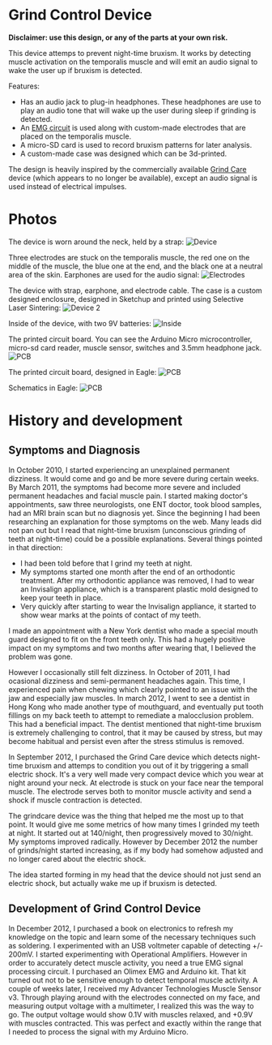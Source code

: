 Grind Control Device
====================

<b>Disclaimer: use this design, or any of the parts at your own risk.</b>

This device attemps to prevent night-time bruxism. It works by detecting muscle activation on the temporalis 
muscle and will emit an audio signal to wake the user up if bruxism is detected.

Features:
* Has an audio jack to plug-in headphones. These headphones are use to play an audio tone that will wake up the user during sleep if grinding is detected.
* An [EMG circuit](http://www.advancertechnologies.com/) is used along with custom-made electrodes that are placed on the temporalis muscle.
* A micro-SD card is used to record bruxism patterns for later analysis.
* A custom-made case was designed which can be 3d-printed.

The design is heavily inspired by the commercially available [Grind Care](http://grindcare.com/) device (which appears to no longer be available), except an audio signal is used instead of electrical impulses.

Photos
======

The device is worn around the neck, held by a strap:
![Device](https://raw.github.com/lucwastiaux/gc/master/photos/version1/20130601-P6010001.jpg)

Three electrodes are stuck on the temporalis muscle, the red one on the middle of the muscle, the blue one at the end, and the black one at a neutral area of the skin. Earphones are used for the audio signal:
![Electrodes](https://raw.github.com/lucwastiaux/gc/master/photos/version1/20130601-P6010010.jpg)

The device with strap, earphone, and electrode cable. The case is a custom designed enclosure, designed in Sketchup and printed using Selective Laser Sintering:
![Device 2](https://raw.github.com/lucwastiaux/gc/master/photos/version1/20130601-P6010011.jpg)

Inside of the device, with two 9V batteries:
![Inside](https://raw.github.com/lucwastiaux/gc/master/photos/version1/20130601-P6010012.jpg)

The printed circuit board. You can see the Arduino Micro microcontroller, micro-sd card reader, muscle sensor, switches and 3.5mm headphone jack.
![PCB](https://raw.github.com/lucwastiaux/gc/master/photos/version1/20130601-P6010019.jpg)

The printed circuit board, designed in Eagle:
![PCB](https://raw.github.com/lucwastiaux/gc/master/photos/version1/eagle_board.png)

Schematics in Eagle:
![PCB](https://raw.github.com/lucwastiaux/gc/master/photos/version1/eagle_schematic.png)

History and development
=======================

Symptoms and Diagnosis
----------------------
In October 2010, I started experiencing an unexplained permanent dizziness. It would come and go and be more severe 
during certain weeks. By March 2011, the symptoms had become more severe and included permanent headaches and facial
muscle pain. I started making doctor's appointments, saw three neurologists, one ENT doctor, took blood samples, had an
MRI brain scan but no diagnosis yet. Since the beginning I had been researching an explanation for those symptoms on the
web. Many leads did not pan out but I read that night-time bruxism (unconscious grinding of teeth at night-time) could
be a possible explanations. Several things pointed in that direction:
* I had been told before that I grind my teeth at night.
* My symptoms started one month after the end of an orthodontic treatment. After my orthodontic appliance was removed, I had to wear an Invisalign appliance, which is a transparent plastic mold designed to keep your teeth in place.
* Very quickly after starting to wear the Invisalign appliance, it started to show wear marks at the points of contact of my teeth.

I made an appointment with a New York dentist who made a special mouth guard designed to fit on the front teeth only.
This had a hugely positive impact on my symptoms and two months after wearing that, I believed the problem was gone.

However I occasionally still felt dizziness. In October of 2011, I had ocasional dizziness and semi-permanent headaches again.
This time, I experienced pain when chewing which clearly pointed to an issue with the jaw and especially jaw muscles.
In march 2012, I went to see a dentist in Hong Kong who made another type of mouthguard, and eventually put tooth fillings on my back teeth
to attempt to remediate a malocclusion problem. This had a beneficial impact. The dentist mentioned that night-time
bruxism is extremely challenging to control, that it may be caused by stress, but may become habitual and persist even
after the stress stimulus is removed.

In September 2012, I purchased the Grind Care device which detects night-time bruxism and attemps to condition you out of 
it by triggering a small electric shock. It's a very well made very compact device which you wear at night around your neck.
At electrode is stuck on your face near the temporal muscle. The electrode serves both to monitor muscle activity and
send a shock if muscle contraction is detected.

The grindcare device was the thing that helped me the most up to that point. It would give me some metrics of how many times
I grinded my teeth at night. It started out at 140/night, then progressively moved to 30/night. My symptoms improved radically.
However by December 2012 the number of grinds/night started increasing, as if my body had somehow adjusted and no longer cared
about the electric shock.

The idea started forming in my head that the device should not just send an electric shock, but actually wake me up if 
bruxism is detected.

Development of Grind Control Device
-----------------------------------

In December 2012, I purchased a book on electronics to refresh my knowledge on the topic and learn some of the necessary
techniques such as soldering. I experimented with an USB voltmeter capable of detecting +/- 200mV. I started experimenting
with Operational Amplifiers. However in order to accurately detect muscle activity, you need a true EMG signal processing circuit.
I purchased an Olimex EMG and Arduino kit. That kit turned out not to be sensitive enough to detect temporal muscle activity.
A couple of weeks later, I received my Advancer Technologies Muscle Sensor v3. Through playing around with the electrodes
connected on my face, and measuring output voltage with a multimeter, I realized this was the way to go. The output voltage would
show 0.1V with muscles relaxed, and +0.9V with muscles contracted. This was perfect and exactly within the range that I needed
to process the signal with my Arduino Micro.






